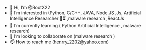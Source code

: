 - 👋 Hi, I’m @RootX22
- 👀 I’m interested in (Python, C/C++, JAVA, Node.JS ,Js, Artificial Intelligence Researcher 🔬⏳ ,malware research ,ReactJs
- 🌱 I’m currently learning ( Python Artificial Intelligence  , malware research)  
- 💞️ I’m looking to collaborate on (malware research )
- 📫 How to reach me (henrry_2202@yahoo.com)
<!---
RootX22/RootX22 is a ✨ special ✨ repository because its `README.md` (this file) appears on your GitHub profile.
You can click the Preview link to take a look at your changes.
--->
